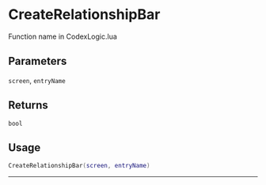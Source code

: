 # CreateRelationshipBar
Function name in CodexLogic.lua
## Parameters
`screen`, `entryName`
## Returns
`bool`
## Usage
```lua
CreateRelationshipBar(screen, entryName)
```
---
